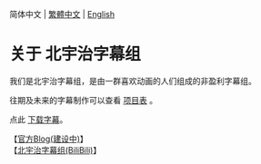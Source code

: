 简体中文 | [繁體中文](https://github.com/Kitauji-Sub/.github/blob/main/profile/README_TC.md) | [English](https://github.com/Kitauji-Sub/.github/blob/main/profile/README_EN.md)
# 关于 北宇治字幕组
我们是北宇治字幕组，是由一群喜欢动画的人们组成的非盈利字幕组。 

往期及未来的字幕制作可以查看 [项目表](https://github.com/orgs/Kitauji-Sub/projects/2) 。

点此 [下载字幕](https://github.com/Kitauji-Sub/Subtitles)。

【[官方Blog(建设中)](https://blog.kitauji.jp)】   
【[北宇治字幕组(BiliBili)](https://space.bilibili.com/3493115428079755)】   
